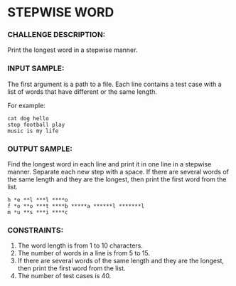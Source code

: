 # STEPWISE WORD

### CHALLENGE DESCRIPTION:

Print the longest word in a stepwise manner.

### INPUT SAMPLE:

The first argument is a path to a file. Each line contains a test case with a list of words that have different or the same length.

For example:

```
cat dog hello
stop football play
music is my life
```

### OUTPUT SAMPLE:

Find the longest word in each line and print it in one line in a stepwise manner. Separate each new step with a space. If there are several words of the same length and they are the longest, then print the first word from the list.

```
h *e **l ***l ****o
f *o **o ***t ****b *****a ******l *******l
m *u **s ***i ****c
```

### CONSTRAINTS:

1. The word length is from 1 to 10 characters.
2. The number of words in a line is from 5 to 15.
3. If there are several words of the same length and they are the longest, then print the first word from the list.
4. The number of test cases is 40.